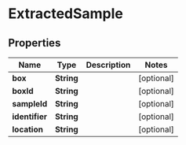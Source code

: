 
# ExtractedSample

## Properties
Name | Type | Description | Notes
------------ | ------------- | ------------- | -------------
**box** | **String** |  |  [optional]
**boxId** | **String** |  |  [optional]
**sampleId** | **String** |  |  [optional]
**identifier** | **String** |  |  [optional]
**location** | **String** |  |  [optional]



